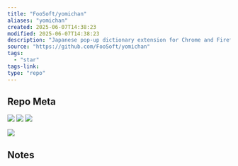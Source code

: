 ```yaml
---
title: "FooSoft/yomichan"
aliases: "yomichan"
created: 2025-06-07T14:38:23
modified: 2025-06-07T14:38:23
description: "Japanese pop-up dictionary extension for Chrome and Firefox."
source: "https://github.com/FooSoft/yomichan"
tags:
  - "star"
tags-link:
type: "repo"
---
```

## Repo Meta

![](https://img.shields.io/github/stars/FooSoft/yomichan?style=for-the-badge&label=stars) ![](https://img.shields.io/github/repo-size/FooSoft/yomichan?style=for-the-badge&label=size) ![](https://img.shields.io/github/created-at/FooSoft/yomichan?style=for-the-badge&label=since)

[![](https://github-readme-stats.vercel.app/api/pin/?username=FooSoft&repo=yomichan&bg_color=00000000)](https://github.com/FooSoft/yomichan)

## Notes

